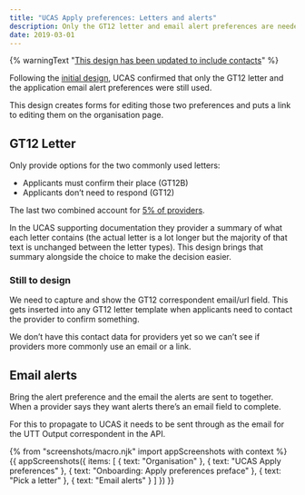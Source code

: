 ```yaml
---
title: "UCAS Apply preferences: Letters and alerts"
description: Only the GT12 letter and email alert preferences are needed.
date: 2019-03-01
---
```


{% warningText "[This design has been updated to include contacts](/publish-teacher-training-courses/ucas-contacts)" %}

Following the [initial design](/publish-teacher-training-courses/ucas-apply-preferences), UCAS confirmed that only the GT12 letter and the application email alert preferences were still used.

This design creates forms for editing those two preferences and puts a link to editing them on the organisation page.

## GT12 Letter

Only provide options for the two commonly used letters:

* Applicants must confirm their place (GT12B)
* Applicants don’t need to respond (GT12)

The last two combined account for [5% of providers](/publish-teacher-training-courses/ucas-apply-preferences#gt12).

In the UCAS supporting documentation they provider a summary of what each letter contains (the actual letter is a lot longer but the majority of that text is unchanged between the letter types). This design brings that summary alongside the choice to make the decision easier.

### Still to design

We need to capture and show the GT12 correspondent email/url field. This gets inserted into any GT12 letter template when applicants need to contact the provider to confirm something.

We don’t have this contact data for providers yet so we can’t see if providers more commonly use an email or a link.

## Email alerts

Bring the alert preference and the email the alerts are sent to together. When a provider says they want alerts there’s an email field to complete.

For this to propagate to UCAS it needs to be sent through as the email for the UTT Output correspondent in the API.

{% from "screenshots/macro.njk" import appScreenshots with context %}
{{ appScreenshots({
  items: [
    { text: "Organisation" },
    { text: "UCAS Apply preferences" },
    { text: "Onboarding: Apply preferences preface" },
    { text: "Pick a letter" },
    { text: "Email alerts" }
  ]
}) }}
